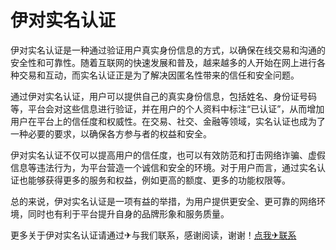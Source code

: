# 伊对实名认证

伊对实名认证是一种通过验证用户真实身份信息的方式，以确保在线交易和沟通的安全性和可靠性。随着互联网的快速发展和普及，越来越多的人开始在网上进行各种交易和互动，而实名认证正是为了解决因匿名性带来的信任和安全问题。

通过伊对实名认证，用户可以提供自己的真实身份信息，包括姓名、身份证号码等，平台会对这些信息进行验证，并在用户的个人资料中标注“已认证”，从而增加用户在平台上的信任度和权威性。在交易、社交、金融等领域，实名认证也成为了一种必要的要求，以确保各方参与者的权益和安全。

伊对实名认证不仅可以提高用户的信任度，也可以有效防范和打击网络诈骗、虚假信息等违法行为，为平台营造一个诚信和安全的环境。对于用户而言，通过实名认证也能够获得更多的服务和权益，例如更高的额度、更多的功能权限等。

总的来说，伊对实名认证是一项有益的举措，为用户提供更安全、更可靠的网络环境，同时也有利于平台提升自身的品牌形象和服务质量。

更多关于伊对实名认证请通过✈与我们联系，感谢阅读，谢谢！[点我✈联系](https://abc.k02.cc)